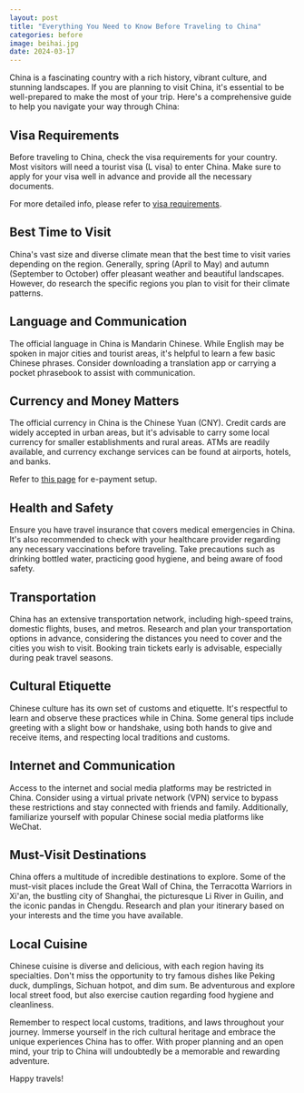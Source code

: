 ```yaml
---
layout: post
title: "Everything You Need to Know Before Traveling to China"
categories: before 
image: beihai.jpg
date: 2024-03-17
---
```

China is a fascinating country with a rich history, vibrant culture, and stunning landscapes. If you are planning to visit China, it's essential to be well-prepared to make the most of your trip. Here's a comprehensive guide to help you navigate your way through China:

## Visa Requirements

Before traveling to China, check the visa requirements for your country. Most visitors will need a tourist visa (L visa) to enter China. Make sure to apply for your visa well in advance and provide all the necessary documents.

For more detailed info, please refer to [visa requirements](../pages/visa).

## Best Time to Visit

China's vast size and diverse climate mean that the best time to visit varies depending on the region. Generally, spring (April to May) and autumn (September to October) offer pleasant weather and beautiful landscapes. However, do research the specific regions you plan to visit for their climate patterns.

## Language and Communication

The official language in China is Mandarin Chinese. While English may be spoken in major cities and tourist areas, it's helpful to learn a few basic Chinese phrases. Consider downloading a translation app or carrying a pocket phrasebook to assist with communication.

## Currency and Money Matters

The official currency in China is the Chinese Yuan (CNY). Credit cards are widely accepted in urban areas, but it's advisable to carry some local currency for smaller establishments and rural areas. ATMs are readily available, and currency exchange services can be found at airports, hotels, and banks.

Refer to [this page](../pages/payment) for e-payment setup.

## Health and Safety

Ensure you have travel insurance that covers medical emergencies in China. It's also recommended to check with your healthcare provider regarding any necessary vaccinations before traveling. Take precautions such as drinking bottled water, practicing good hygiene, and being aware of food safety.

## Transportation

China has an extensive transportation network, including high-speed trains, domestic flights, buses, and metros. Research and plan your transportation options in advance, considering the distances you need to cover and the cities you wish to visit. Booking train tickets early is advisable, especially during peak travel seasons.

## Cultural Etiquette

Chinese culture has its own set of customs and etiquette. It's respectful to learn and observe these practices while in China. Some general tips include greeting with a slight bow or handshake, using both hands to give and receive items, and respecting local traditions and customs.

## Internet and Communication

Access to the internet and social media platforms may be restricted in China. Consider using a virtual private network (VPN) service to bypass these restrictions and stay connected with friends and family. Additionally, familiarize yourself with popular Chinese social media platforms like WeChat.

## Must-Visit Destinations

China offers a multitude of incredible destinations to explore. Some of the must-visit places include the Great Wall of China, the Terracotta Warriors in Xi'an, the bustling city of Shanghai, the picturesque Li River in Guilin, and the iconic pandas in Chengdu. Research and plan your itinerary based on your interests and the time you have available.

## Local Cuisine

Chinese cuisine is diverse and delicious, with each region having its specialties. Don't miss the opportunity to try famous dishes like Peking duck, dumplings, Sichuan hotpot, and dim sum. Be adventurous and explore local street food, but also exercise caution regarding food hygiene and cleanliness.

Remember to respect local customs, traditions, and laws throughout your journey. Immerse yourself in the rich cultural heritage and embrace the unique experiences China has to offer. With proper planning and an open mind, your trip to China will undoubtedly be a memorable and rewarding adventure.

Happy travels!
